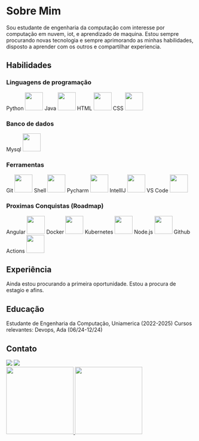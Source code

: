 # Sobre Mim
Sou estudante de engenharia da computação com interesse por computação em nuvem, iot, e aprendizado de maquina. Estou sempre procurando novas tecnologia e sempre aprimorando as minhas habilidades, disposto a aprender com os outros e compartilhar experiencia.

## Habilidades

### Linguagens de programação
<div> Python <img src="https://cdn.jsdelivr.net/gh/devicons/devicon@latest/icons/python/python-original-wordmark.svg" width="48" height="48"/> 
Java <img src="https://cdn.jsdelivr.net/gh/devicons/devicon@latest/icons/java/java-original-wordmark.svg" width="48" height="48"/> 
HTML <img src="https://cdn.jsdelivr.net/gh/devicons/devicon@latest/icons/html5/html5-original-wordmark.svg" width="48" height="48"/> 
CSS <img src="https://cdn.jsdelivr.net/gh/devicons/devicon@latest/icons/css3/css3-original-wordmark.svg" width="48" height="48"/> </div>

### Banco de dados
<div> Mysql <img src="https://cdn.jsdelivr.net/gh/devicons/devicon@latest/icons/mysql/mysql-original-wordmark.svg" width="48" height="48"/> </div>

### Ferramentas
<div> Git <img src="https://cdn.jsdelivr.net/gh/devicons/devicon@latest/icons/git/git-original-wordmark.svg" width="48" height="48"/> Shell <img src="https://cdn.jsdelivr.net/gh/devicons/devicon@latest/icons/bash/bash-plain.svg" width="48" height="48"/> Pycharm <img src="https://cdn.jsdelivr.net/gh/devicons/devicon@latest/icons/pycharm/pycharm-original.svg" width="48" height="48"/> IntellIJ <img src="https://cdn.jsdelivr.net/gh/devicons/devicon@latest/icons/intellij/intellij-original.svg" width="48" height="48"/> VS Code <img src="https://cdn.jsdelivr.net/gh/devicons/devicon@latest/icons/vscode/vscode-original.svg" width="48" height="48"/> </div>

### Proximas Conquistas (Roadmap)
<div> Angular <img src="https://cdn.jsdelivr.net/gh/devicons/devicon@latest/icons/angular/angular-original.svg" width="48" height="48"/> Docker <img src="https://cdn.jsdelivr.net/gh/devicons/devicon@latest/icons/angular/angular-original.svg" width="48" height="48"/> Kubernetes <img src="https://cdn.jsdelivr.net/gh/devicons/devicon@latest/icons/kubernetes/kubernetes-original-wordmark.svg" width="48" height="48"/> Node.js <img src="https://cdn.jsdelivr.net/gh/devicons/devicon@latest/icons/nodejs/nodejs-original-wordmark.svg" width="48" height="48"/> Github Actions <img src="https://cdn.jsdelivr.net/gh/devicons/devicon@latest/icons/githubactions/githubactions-original.svg"width="48" height="48"/> </div>

## Experiência
Ainda estou procurando a primeira oportunidade. Estou a procura de estagio e afins.

## Educação
Estudante de Engenharia da Computação, Uniamerica (2022-2025) 
Cursos relevantes:
Devops, Ada (06/24-12/24)

## Contato
<div> <a href = "mailto:danielguidini2002@gmail.com"><img loading="lazy" src="https://img.shields.io/badge/Gmail-D14836?style=for-the-badge&logo=gmail&logoColor=white" target="_blank"></a> <a href="https://www.linkedin.com/in/danielguidini/" target="_blank"><img loading="lazy" src="https://img.shields.io/badge/-LinkedIn-%230077B5?style=for-the-badge&logo=linkedin&logoColor=white" target="_blank"></a> </div> <div> <a href="https://github.com/danielguidini"> <img loading="lazy" height="180em" src="https://github-readme-stats.vercel.app/api/top-langs/?username=danielguidini&layout=compact&langs_count=7&theme=dracula"/> <img loading="lazy" height="180em" src="https://github-readme-stats.vercel.app/api?username=danielguidini&show_icons=true&theme=dracula&include_all_commits=true&count_private=true"/> </div>

